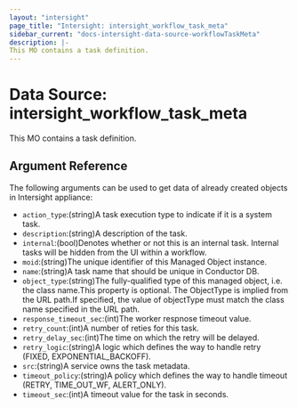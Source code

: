 ```yaml
---
layout: "intersight"
page_title: "Intersight: intersight_workflow_task_meta"
sidebar_current: "docs-intersight-data-source-workflowTaskMeta"
description: |-
This MO contains a task definition.
---
```


# Data Source: intersight_workflow_task_meta
This MO contains a task definition.
## Argument Reference
The following arguments can be used to get data of already created objects in Intersight appliance:
* `action_type`:(string)A task execution type to indicate if it is a system task.
* `description`:(string)A description of the task.
* `internal`:(bool)Denotes whether or not this is an internal task.  Internal tasks will be hidden from the UI within a workflow.
* `moid`:(string)The unique identifier of this Managed Object instance.
* `name`:(string)A task name that should be unique in Conductor DB.
* `object_type`:(string)The fully-qualified type of this managed object, i.e. the class name.This property is optional. The ObjectType is implied from the URL path.If specified, the value of objectType must match the class name specified in the URL path.
* `response_timeout_sec`:(int)The worker respnose timeout value.
* `retry_count`:(int)A number of reties for this task.
* `retry_delay_sec`:(int)The time on which the retry will be delayed.
* `retry_logic`:(string)A logic which defines the way to handle retry (FIXED, EXPONENTIAL_BACKOFF).
* `src`:(string)A service owns the task metadata.
* `timeout_policy`:(string)A policy which defines the way to handle timeout (RETRY, TIME_OUT_WF, ALERT_ONLY).
* `timeout_sec`:(int)A timeout value for the task in seconds.
